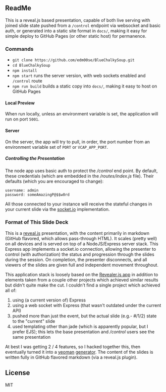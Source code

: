 ## ReadMe

This is a reveal.js based presentation, capable of both live serving with joined slide state pushed from a `/control` endpoint via websocket and basic auth, or generated into a static site format in `docs/`, making it easy for simple deploy to GitHub Pages (or other static host) for permanence.

### Commands

- `git clone https://github.com/edm00se/BlueChalkySoup.git`
- `cd BlueChalkySoup`
- `npm install`
- `npm start` runs the server version, with web sockets enabled and `/control` route
- `npm run build` builds a static copy into `docs/`, making it easy to host on GitHub Pages

#### Local Preview

When run locally, unless an environment variable is set, the application will run on port `5001`.

#### Server

On the server, the app will try to pull, in order, the port number from an environment variable set of `PORT` or `VCAP_APP_PORT`.

##### Controlling the Presentation
The node app uses basic auth to protect the _/control_ end point. By default, these credentials (which are embedded in the _/routes/index.js_ file). Their defaults (which you are encouraged to change):
```
username: admin
password: someAmazingP@$$w0rd
```

All those connected to your instance will receive the stateful changes in your current slide via the [socket.io](http://socket.io/) implementation.

### Format of This Slide Deck
This is a [reveal.js](http://lab.hakim.se/reveal-js/) presentation, with the content primarily in markdown (GitHub flavored, which allows pass-through HTML). It scales (pretty well) on all devices and is served on top of a NodeJS/Express server stack. This Express app implements a socket.io connection, allowing the presenter to control (with authorization) the status and progression through the slides during the session. On completion, the presenter disconnects, and all viewers of the slides are given full and independent movement throughout.

This application stack is loosely based on the [Revealer.js app](https://github.com/shameerc/Revealer.js) in addition to elements taken from a couple other projects which achieved similar results but didn't quite make the cut. I couldn't find a single project which achieved all of:

1. using (a current version of) Express
2. using a web socket with Express (that wasn't outdated under the current API)
3. pushed more than just the event, but the actual slide (e.g.- #/1/2) state to the "current" slide
4. used templating other than jade (which is apparently popular, but I prefer EJS); this lets the base presentation and _/control_ users see the same presentation

At best I was getting 2 / 4 features, so I hacked together this, then eventually turned it into a [yeoman](http://yeoman.io/) [generator](http://yeoman.io/generators/). The content of the slides is written fully in GitHub flavored markdown (via a reveal.js plugin).

## License

MIT


